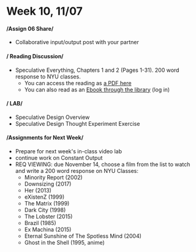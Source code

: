 # Week 10, 11/07

#### /Assign 06 Share/ 

* Collaborative input/output post with your partner 

#### / Reading Discussion/

* Speculative Everything, Chapters 1 and 2 (Pages 1-31). 200 word response to NYU classes.
  * You can access the reading as [a PDF here](https://drive.google.com/open?id=1UgeACzw1-rFpvam_mqtDrqICy6HSVydA)
  * You can also read as an [Ebook through the library](https://getit.library.nyu.edu/go/9463476) (log in) 

#### / LAB/ 

* Speculative Design Overview
* Speculative Design Thought Experiment Exercise  

#### /Assignments for Next Week/

* Prepare for next week's in-class video lab 
* continue work on Constant Output 
* REQ VIEWING: due November 14, choose a film from the list to watch and write a 200 word response on NYU Classes: 
  * Minority	Report (2002)
  * Downsizing (2017)
  * Her (2013)
  * eXistenZ (1999)
  * The	Matrix (1999)
  * Dark	City (1998)
  * The Lobster	(2015)
  * Brazil (1985)
  * Ex	Machina (2015)
  * Eternal	Sunshine	of	The	Spotless	Mind	(2004)
  * Ghost	in	the	Shell	(1995,	anime)
